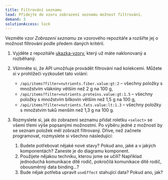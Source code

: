 ```yaml
---
title: Filtrování seznamu
lead: Přidejte do vzoru zobrazení seznamu možnost filtrování.
demand: 3
solutionAccess: lock
---
```


Vezměte vzor _Zobrazení seznamu_ ze vzorového repozitáře a rozšiřte jej o možnost filtrování podle předem daných kritérií.

1.  Vyjděte z repozitáře [ukazka-vzory](https://github.com/Czechitas-podklady-WEB/ukazka-vzory), který už máte naklonovaný a rozběhaný.
1.  Všimněte si, že API umožňuje provádět filtrování nad kolekcemi. Můžete si v prohlížeči vyzkoušet tato volání:

    - `/api/items?filter=nutrients.fiber.value:gt:2` – všechny položky s množstvím vlákniny větším než 2 g na 100 g,
    - `/api/items?filter=nutrients.proteins.value:gt:1.5` – všechny položky s množstvím bílkovin větším než 1,5 g na 100 g,
    - `/api/items?filter=nutrients.fats.value:lt:1.3` – všechny položky s množstvím tuků menším než 1,3 g na 100 g.

1.  Rozmyslete si, jak do zobrazení seznamu přidat roletku `<select>` se všemi třemi výše popsanými možnostmi. Po výběru jedné z možností by se seznam položek měl zobrazit filtrovaný. Dříve, než začnete programovat, rozmyslete si všechno následující:

    1. Budete potřebovat nějaké nové stavy? Pokud ano, jaké a v jakých komponentách? Zaneste je do diagramu komponent.
    1. Použijete nějakou techniku, kterou jsme se učili? Například jednoduchá komunikace dítě rodič, pokročilá komunikace dítě rodič, obousměrný data binding…?
    1. Bude nějak potřeba upravit `useEffect` stahující data? Pokud ano, jak?
